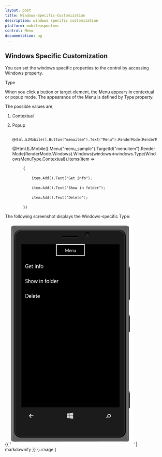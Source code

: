 ```yaml
---
layout: post
title: Windows-Specific-Customization
description: windows specific customization
platform: mobileaspnetmvc
control: Menu
documentation: ug
---
```


## Windows Specific Customization

You can set the windows specific properties to the control by accessing Windows property.

Type

When you click a button or target element, the Menu appears in contextual or popup mode. The appearance of the Menu is defined by Type property. 

The possible values are,

1. Contextual 
2. Popup



    <div style="text-align: center;">

        @Html.EJMobile().Button("menuitem").Text("Menu").RenderMode(RenderMode.Windows)

    </div>

    @Html.EJMobile().Menu("menu_sample").TargetId("menuitem").RenderMode(RenderMode.Windows).Windows(windows=>windows.Type(WindowsMenuType.Contextual)).Items(item =>

            {

                item.Add().Text("Get info");

                item.Add().Text("Show in folder");

                item.Add().Text("Delete");

            })

The following screenshot displays the Windows-specific Type:

{{ '![Type-Windows](Windows-Specific-Customization_images/Windows-Specific-Customization_img1.png)' | markdownify }}
{:.image }


